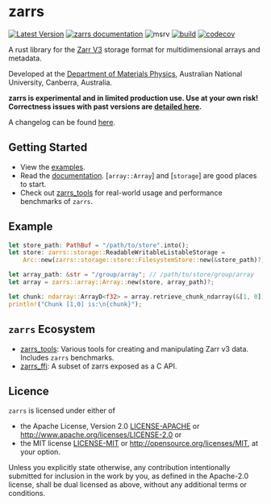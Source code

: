 # zarrs

[![Latest Version](https://img.shields.io/crates/v/zarrs.svg)](https://crates.io/crates/zarrs)
[![zarrs documentation](https://docs.rs/zarrs/badge.svg)](https://docs.rs/zarrs)
![msrv](https://img.shields.io/crates/msrv/zarrs)
[![build](https://github.com/LDeakin/zarrs/actions/workflows/ci.yml/badge.svg)](https://github.com/LDeakin/zarrs/actions/workflows/ci.yml)
[![codecov](https://codecov.io/gh/LDeakin/zarrs/graph/badge.svg?token=OBKJQNAZPP)](https://codecov.io/gh/LDeakin/zarrs)

A rust library for the [Zarr V3](https://zarr.dev) storage format for multidimensional arrays and metadata.

Developed at the [Department of Materials Physics](https://physics.anu.edu.au/research/mp/), Australian National University, Canberra, Australia.

**zarrs is experimental and in limited production use. Use at your own risk! Correctness issues with past versions are [detailed here](https://github.com/LDeakin/zarrs/blob/main/doc/correctness_issues.md).**

A changelog can be found [here](https://github.com/LDeakin/zarrs/blob/main/CHANGELOG.md).

## Getting Started
- View the [examples](https://github.com/LDeakin/zarrs/tree/main/examples).
- Read the [documentation](https://docs.rs/zarrs/latest/zarrs/). [`array::Array`] and [`storage`] are good places to start.
- Check out [zarrs_tools](https://github.com/LDeakin/zarrs_tools) for real-world usage and performance benchmarks of `zarrs`.

## Example
```rust
let store_path: PathBuf = "/path/to/store".into();
let store: zarrs::storage::ReadableWritableListableStorage =
    Arc::new(zarrs::storage::store::FilesystemStore::new(&store_path)?);

let array_path: &str = "/group/array"; // /path/to/store/group/array
let array = zarrs::array::Array::new(store, array_path)?;

let chunk: ndarray::ArrayD<f32> = array.retrieve_chunk_ndarray(&[1, 0])?;
println!("Chunk [1,0] is:\n{chunk}");
```

## `zarrs` Ecosystem
- [zarrs_tools](https://github.com/LDeakin/zarrs_tools): Various tools for creating and manipulating Zarr v3 data. Includes `zarrs` benchmarks.
- [zarrs_ffi](https://github.com/LDeakin/zarrs_ffi): A subset of zarrs exposed as a C API.

## Licence
`zarrs` is licensed under either of
 - the Apache License, Version 2.0 [LICENSE-APACHE](./LICENCE-APACHE) or <http://www.apache.org/licenses/LICENSE-2.0> or
 - the MIT license [LICENSE-MIT](./LICENCE-MIT) or <http://opensource.org/licenses/MIT>, at your option.

Unless you explicitly state otherwise, any contribution intentionally submitted for inclusion in the work by you, as defined in the Apache-2.0 license, shall be dual licensed as above, without any additional terms or conditions.
